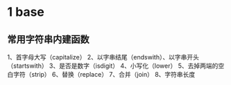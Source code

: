 # 1 base
## 常用字符串内建函数
1、首字母大写（capitalize）
2、以字串结尾（endswith）、以字串开头（startswith）
3、是否是数字（isdigit）
4、小写化（lower）
5、去掉两端的空白字符（strip）
6、替换（replace）
7、合并（join）
8、字符串长度
